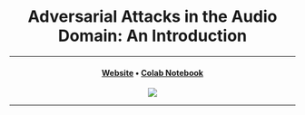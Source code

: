 <h1 align="center">Adversarial Attacks in the Audio Domain: An Introduction</h1>
<hr/>
<div align="center">
<h4>
        <a href="https://oreillyp.github.io/adv_audio_intro/" target="_blank">Website</a> • 
        <a href="" target="_blank">Colab Notebook</a>
    </h4>
</div>
<p align="center"><img src="./figs/filters.png" /></p>

---
